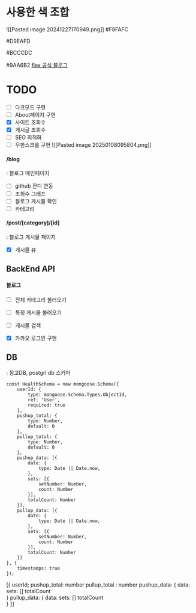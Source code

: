 # 사용한 색 조합
  
![[Pasted image 20241227170949.png]]
#F8FAFC

#D9EAFD

#BCCCDC

#9AA6B2
[flex 공식 블로그](https://flex.team/blog/category/article/)
# TODO
- [ ] 다크모드 구현
- [ ] About페이지 구현
- [x] 사이트 조회수
- [x] 게시글 조회수
- [ ] SEO 최적화
- [ ] 무한스크롤 구현
![[Pasted image 20250108095804.png]]
#### /blog
: 블로그 메인페이지
- [ ] github 잔디 연동
- [ ] 조회수 그래프
- [ ] 블로그 게시물 확인
- [ ] 카테고리

#### /post/[category]/[id]
: 블로그 게시물 페이지
- [x] 게시물 뷰

## BackEnd API
#### 블로그
- [ ] 전체 카테고리 불러오기
- [ ] 특정 게시물 불러오기
- [ ] 게시물 검색
- [x] 카카오 로그인 구현


## DB
: 몽고DB, postgrl db
스키마
```
const HealthSchema = new mongoose.Schema({
    userId: {
        type: mongoose.Schema.Types.ObjectId,
        ref: 'User',
        required: true
    },
    pushup_total: {
        type: Number,
        default: 0
    },
    pullup_total: {
        type: Number,
        default: 0
    },
    pushup_data: [{
        date: {
            type: Date || Date.now,
        },
        sets: [{
            setNumber: Number,
            count: Number
        }],
        totalCount: Number
    }],
    pullup_data: [{
        date: {
            type: Date || Date.now,
        },
        sets: [{
            setNumber: Number,
            count: Number
        }],
        totalCount: Number
    }]
}, {
    timestamps: true
});
```

[{
userId;
pushup_total: number
pullup_total : number
pushup_data:
	{
	data:
	sets: []
	totalCount	
	}
pullup_data:
	{
	data:
	sets: []
	totalCount	
	}
}]